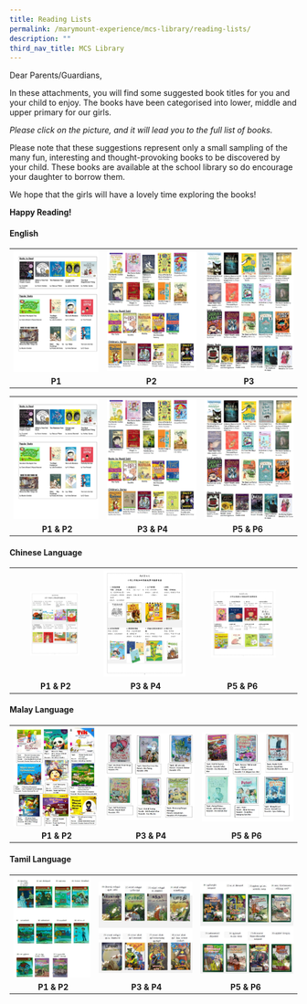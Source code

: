 ```yaml
---
title: Reading Lists
permalink: /marymount-experience/mcs-library/reading-lists/
description: ""
third_nav_title: MCS Library
---
```

<p>Dear Parents/Guardians,</p>
<p>In these attachments, you will find some suggested book titles for you and your child to enjoy. The books have been categorised into lower, middle and upper primary for our girls.</p>
<p><em>Please click on the picture, and it will lead you to the full list of books.</em></p>
<p>Please note that these suggestions represent only a small sampling of the many fun, interesting and thought-provoking books to be discovered by your child. These books are available at the school library so do encourage your daughter to borrow them. </p>
<p>We hope that the girls will have a lovely time exploring the books!</p>
<p><strong>Happy Reading!</strong></p>
<h4><strong>English</strong></h4>
<table>
<tbody>
<tr>
<th><a href="/files/Booklist%202023/p1el23.pdf"><img src="/images/Library%202023/p1%20english%20book%20list%20_page_2.png"></a></th>
<th><a href="/files/P3-P4%20English%20Book%20List%202022%20min.pdf"><img src="/images/read2.jpg"></a></th>
<th><a href="/files/P5-P6%20English%20Book%20List%202022%20min.pdf"><img src="/images/read3.jpg"></a></th>
</tr>
<tr>
<td style="text-align: center;"><strong>P1 </strong></td>
<td style="text-align: center;"><strong>P2</strong></td>
<td style="text-align: center;"><strong>P3</strong></td>
</tr>
</tbody>
</table>
<table>
<tbody>
<tr>
<th><a href="/files/Booklist%202023/p1el23.pdf"><img src="/images/Library%202023/p1%20english%20book%20list%20_page_2.png"></a></th>
<th><a href="/files/P3-P4%20English%20Book%20List%202022%20min.pdf"><img src="/images/read2.jpg"></a></th>
<th><a href="/files/P5-P6%20English%20Book%20List%202022%20min.pdf"><img src="/images/read3.jpg"></a></th>
</tr>
<tr>
<td style="text-align: center;"><strong>&nbsp;P1 &amp; P2</strong></td>
<td style="text-align: center;"><strong>&nbsp;P3 &amp; P4</strong></td>
<td style="text-align: center;"><strong>P5 &amp; P6&nbsp;</strong></td>
</tr>
</tbody>
</table>
<h4><strong>Chinese Language</strong></h4>
<table>
<tbody>
<tr>
<th><a href="/files/Booklist%202023/p1p2cl2023.pdf"><img style="width: 60%;" src="/images/Library%202023/p1-p2%20chinese%20book%20list_page_1.png"></a></th>
<th><a href="/files/Booklist%202023/p3p4cl2023.pdf"><img style="width: 150%;" src="/images/Library%202023/p3-p4%20chinese%20book%20list_page_1.png"></a></th>
<th><a href="/files/Booklist%202023/p5p6cl2023.pdf"><img style="width: 65%;" src="/images/Library%202023/p5-p6%20chinese%20book%20list_page_1.png"></a></th>
</tr>
<tr>
<td style="text-align: center;"><strong>&nbsp;P1 &amp; P2</strong></td>
<td style="text-align: center;"><strong>&nbsp;P3 &amp; P4</strong></td>
<td style="text-align: center;"><strong>P5 &amp; P6&nbsp;</strong></td>
</tr>
</tbody>
</table>
<h4><strong>Malay Language</strong></h4>
<table>
<tbody>
<tr>
<th><a href="/files/P1-P2%20Malay%20Book%20List%202022%20min.pdf"><img src="/images/read7.jpg"></a></th>
<th><a href="/files/P3-P4%20Malay%20Book%20List%202022%20min.pdf"><img src="/images/read8.jpg"></a></th>
<th><a href="/files/P5-P6%20Malay%20Book%20List%202022%20min.pdf"><img src="/images/read9.jpg"></a></th>
</tr>
<tr>
<td style="text-align: center;"><strong>&nbsp;P1 &amp; P2</strong></td>
<td style="text-align: center;"><strong>&nbsp;P3 &amp; P4</strong></td>
<td style="text-align: center;"><strong>P5 &amp; P6&nbsp;</strong></td>
</tr>
</tbody>
</table>
<h4><strong>Tamil Language</strong></h4>
<table>
<tbody>
<tr>
<th><a href="/files/P1-P2%20Tamil%20Book%20List%202022%20min.pdf"><img src="/images/read10.jpg"></a></th>
<th><a href="/files/P3-P4%20Tamil%20Book%20List%202022%20min.pdf"><img src="/images/read11.jpg"></a></th>
<th><a href="/files/P5-P6%20Tamil%20Book%20List%202022%20min.pdf"><img src="/images/read12.jpg"></a></th>
</tr>
<tr>
<td style="text-align: center;"><strong>&nbsp;P1 &amp; P2</strong></td>
<td style="text-align: center;"><strong>&nbsp;P3 &amp; P4</strong></td>
<td style="text-align: center;"><strong>P5 &amp; P6&nbsp;</strong></td>
</tr>
</tbody>
</table>